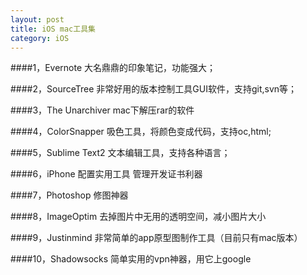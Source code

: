 ```yaml
---
layout: post
title: iOS mac工具集
category: iOS
---
```


####1，Evernote
大名鼎鼎的印象笔记，功能强大；

####2，SourceTree
非常好用的版本控制工具GUI软件，支持git,svn等；

####3，The Unarchiver
mac下解压rar的软件

####4，ColorSnapper
吸色工具，将颜色变成代码，支持oc,html;

####5，Sublime Text2
文本编辑工具，支持各种语言；

####6，iPhone 配置实用工具
管理开发证书利器

####7，Photoshop
修图神器

####8，ImageOptim
去掉图片中无用的透明空间，减小图片大小

####9，Justinmind
非常简单的app原型图制作工具（目前只有mac版本）

####10，Shadowsocks
简单实用的vpn神器，用它上google

